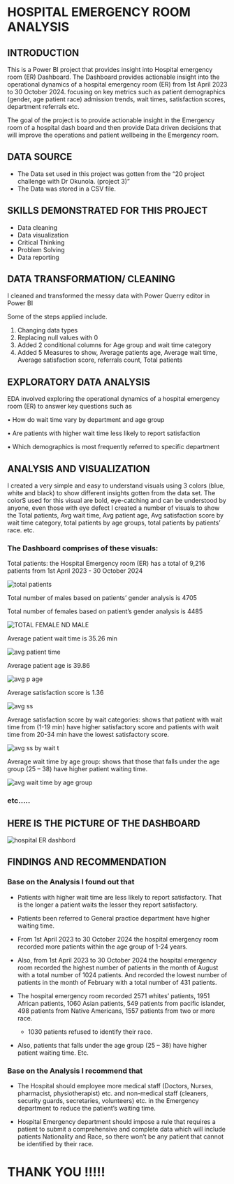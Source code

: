 # HOSPITAL EMERGENCY ROOM ANALYSIS

## INTRODUCTION
This is a Power BI project that provides insight into Hospital emergency room (ER) Dashboard. The Dashboard provides actionable insight into the operational dynamics of a hospital emergency room (ER)
from 1st April 2023 to 30 October 2024. focusing on key metrics such as patient demographics (gender, age patient race) admission trends, wait times, satisfaction scores, department referrals etc.

The goal of the project is to provide actionable insight in the Emergency room of a hospital dash board and then provide Data driven decisions
that will improve the operations and patient wellbeing in the Emergency room.

## DATA SOURCE
-	The Data set used in this project was gotten from the “20 project challenge with Dr Okunola. (project 3)”
-	The Data was stored in a CSV file.

## SKILLS DEMONSTRATED FOR THIS PROJECT
-	 Data cleaning
-	Data visualization
-	Critical Thinking
-	Problem Solving
-	Data reporting

## DATA TRANSFORMATION/ CLEANING

I cleaned and transformed the messy data with Power Querry editor in Power BI

Some of the steps applied include.
1)	Changing data types
2)	Replacing null values with 0
3)	Added 2 conditional columns for Age group and wait time category
4)	Added 5 Measures to show, Average patients age, Average wait time, Average satisfaction score, referrals count, Total patients 

## EXPLORATORY DATA ANALYSIS

EDA involved exploring the operational dynamics of a hospital emergency room (ER) to answer key questions such as

•	How do wait time vary by department and age group

•	Are patients with higher wait time less likely to report satisfaction

•	Which demographics is most frequently referred to specific department


## ANALYSIS AND VISUALIZATION

I created a very simple and easy to understand visuals using 3 colors (blue, white and black) to show different insights gotten from the data set. 
The colorS used for this visual are bold, eye-catching and can be understood by anyone, even those with eye defect 
I created a number of visuals to show the Total patients, Avg wait time, Avg patient age, Avg satisfaction score by wait time category, total patients by age groups, total patients by patients’ race. etc.


### The Dashboard comprises of these visuals:

Total patients: the Hospital Emergency room (ER) has a total of 9,216 patients from 1st April 2023 - 30 October 2024

![total patients](https://github.com/user-attachments/assets/5824185d-e476-4978-8c75-e0434803e8a5)


Total number of males based on patients’ gender analysis is 4705

Total number of females based on patient’s gender analysis is 4485

![TOTAL FEMALE ND MALE](https://github.com/user-attachments/assets/9c82c996-747b-4493-adea-92f8cb2e7ee0) 


Average patient wait time is 35.26 min

![avg patient time](https://github.com/user-attachments/assets/f696f5d2-c60f-4617-9d96-1eed44a427eb)


Average patient age is 39.86

![avg p age](https://github.com/user-attachments/assets/31adf56c-bbb7-428e-953e-7d21fbf2e334)



Average satisfaction score is 1.36

![avg ss](https://github.com/user-attachments/assets/8894c947-4ae3-485f-b03f-b29bbc39f517)


Average satisfaction score by wait categories: shows that patient with wait time from (1-19 min) have higher satisfactory score and patients
with wait time from 20-34 min have the lowest satisfactory score.

![avg ss by wait t](https://github.com/user-attachments/assets/962e0a41-a5b1-4caa-8fb5-330415af7fd5) 


Average wait time by age group: shows that those that falls under the age group (25 – 38) have higher patient waiting time. 

![avg wait time by age group](https://github.com/user-attachments/assets/9341952d-8a9d-4a0c-b14b-d3261bacf11a)

### etc.....



## HERE IS THE PICTURE OF THE DASHBOARD

![hospital ER dashbord](https://github.com/user-attachments/assets/cbbffe76-371f-440b-81dc-b47042cd9c3b)



## FINDINGS AND RECOMMENDATION

### Base on the Analysis I found out that

-	 Patients with higher wait time are less likely to report satisfactory. That is the longer a patient waits the lesser they report satisfactory.

-	Patients been referred to General practice department have higher waiting time.

-	From 1st April 2023 to 30 October 2024 the hospital emergency room recorded more patients within the age group of 1-24 years.


-	Also, from 1st April 2023 to 30 October 2024 the hospital emergency room recorded the highest number of patients in the month of August with a total number of 1024 patients.
 And recorded the lowest number of patients in the month of February with a total number of 431 patients.

-	The hospital emergency room recorded 2571 whites’ patients, 1951 African patients, 1060 Asian patients, 549 patients from pacific islander,
498 patients from Native Americans, 1557 patients from two or more race.

 	-	1030 patients refused to identify their race.

-	Also, patients that falls under the age group (25 – 38) have higher patient waiting time. Etc.

  ### Base on the Analysis I recommend that 
  
-	The Hospital should employee more medical staff (Doctors, Nurses, pharmacist, physiotherapist) etc. and non-medical staff (cleaners, security guards, secretaries, volunteers) etc.
  in the Emergency department to reduce the patient’s waiting time.

 -	Hospital Emergency department should impose a rule that requires a patient to submit a comprehensive and complete data which will include patients Nationality and Race,
   so there won’t be any patient that cannot be identified by their race.


  # THANK YOU !!!!!


  



















































